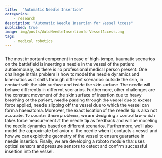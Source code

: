 ```yaml
---
title:  "Automatic Needle Insertion"
categories:
    - research
description: "Automatic Needle Insertion for Vessel Access"
published: true
image: img/posts/AutoNeedleInsertionforVesselAccess.png
tags: 
    - medical_robotics
---
```


<figure>
 <img src="img/posts/AutoNeedleInsertionforVesselAccess.png" alt="" />
</figure>

The most important component in case of high-tempo, traumatic scenarios on the battlefield is inserting a needle in the vessel of the patient autonomously, as there is no professional medical person present. One challenge in this problem is how to model the needle dynamics and kinematics as it shifts through different scenarios: outside the skin, in contact with the skin surface and inside the skin surface. The needle will behave differently in different scenarios. Furthermore, other challenges are the constant movement of the skin surface of insertion due to heavy breathing of the patient, needle passing through the vessel due to excess force applied, needle slipping off the vessel due to which the vessel can form a haematoma. Moreover, the exact location of the needle tip is also not accurate. To counter these problems, we are designing a control law which takes force measurement at the needle tip as feedback and will be modeling the needle dynamics based on different scenarios. Furthermore, we’ll also model the approximate behavior of the needle when it contacts a vessel and how we can exploit the geometry of the vessel to ensure guarantee in needle insertion. Finally, we are developing a roboto module that uses optical sensors and pressure sensors to detect and confirm successful insertion into the vessel. 